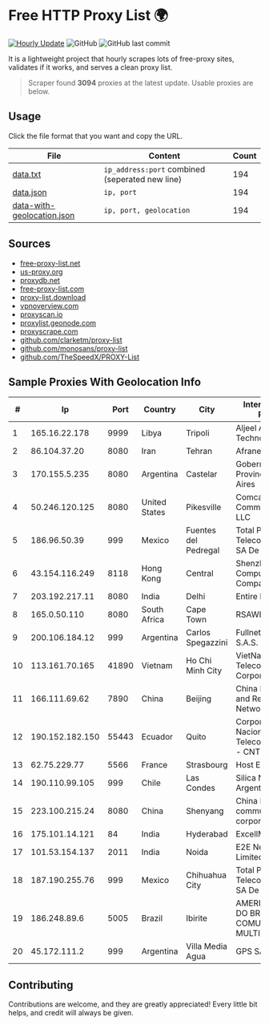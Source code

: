 
# Free HTTP Proxy List 🌍

[![Hourly Update](https://github.com/mertguvencli/http-proxy-list/actions/workflows/main.yml/badge.svg?branch=main)](https://github.com/mertguvencli/http-proxy-list/actions/workflows/main.yml)
![GitHub](https://img.shields.io/github/license/mertguvencli/http-proxy-list)
![GitHub last commit](https://img.shields.io/github/last-commit/mertguvencli/http-proxy-list)

It is a lightweight project that hourly scrapes lots of free-proxy sites, validates if it works, and serves a clean proxy list.


> Scraper found **3094** proxies at the latest update. Usable proxies are below.

## Usage

Click the file format that you want and copy the URL.


|File|Content|Count|
|----|-------|-----|
|[data.txt](https://raw.githubusercontent.com/mertguvencli/http-proxy-list/main/proxy-list/data.txt)|`ip_address:port` combined (seperated new line)|194|
|[data.json](https://raw.githubusercontent.com/mertguvencli/http-proxy-list/main/proxy-list/data.json)|`ip, port`|194|
|[data-with-geolocation.json](https://raw.githubusercontent.com/mertguvencli/http-proxy-list/main/proxy-list/data-with-geolocation.json)|`ip, port, geolocation`|194|

## Sources

* [free-proxy-list.net](https://free-proxy-list.net)
* [us-proxy.org](https://www.us-proxy.org)
* [proxydb.net](http://proxydb.net)
* [free-proxy-list.com](https://free-proxy-list.com/?page=&port=&type%5B%5D=http&type%5B%5D=https&up_time=0&search=Search)
* [proxy-list.download](https://www.proxy-list.download/HTTP)
* [vpnoverview.com](https://vpnoverview.com/privacy/anonymous-browsing/free-proxy-servers)
* [proxyscan.io](https://www.proxyscan.io)
* [proxylist.geonode.com](https://proxylist.geonode.com/api/proxy-list?limit=300&page=1&sort_by=lastChecked&sort_type=desc&protocols=http,https)
* [proxyscrape.com](https://api.proxyscrape.com/v2/?request=displayproxies&protocol=http&timeout=10000&country=all&ssl=all&anonymity=all)
* [github.com/clarketm/proxy-list](https://raw.githubusercontent.com/clarketm/proxy-list/master/proxy-list-raw.txt)
* [github.com/monosans/proxy-list](https://raw.githubusercontent.com/monosans/proxy-list/main/proxies/http.txt)
* [github.com/TheSpeedX/PROXY-List](https://raw.githubusercontent.com/TheSpeedX/PROXY-List/master/http.txt)


## Sample Proxies With Geolocation Info

|#|Ip|Port|Country|City|Internet Service Provider|
|-|--|----|-------|----|-------------------------|
|1|165.16.22.178|9999|Libya|Tripoli|Aljeel Aljadeed For Technology|
|2|86.104.37.20|8080|Iran|Tehran|Afranet|
|3|170.155.5.235|8080|Argentina|Castelar|Gobernacion de la Provincia de Buenos Aires|
|4|50.246.120.125|8080|United States|Pikesville|Comcast Cable Communications, LLC|
|5|186.96.50.39|999|Mexico|Fuentes del Pedregal|Total Play Telecomunicaciones SA De CV|
|6|43.154.116.249|8118|Hong Kong|Central|Shenzhen Tencent Computer Systems Company Limited|
|7|203.192.217.11|8080|India|Delhi|Entire In2Cable|
|8|165.0.50.110|8080|South Africa|Cape Town|RSAWEB (PTY) LTD|
|9|200.106.184.12|999|Argentina|Carlos Spegazzini|Fullnet Solutions S.A.S.|
|10|113.161.70.165|41890|Vietnam|Ho Chi Minh City|VietNam Post and Telecom Corporation|
|11|166.111.69.62|7890|China|Beijing|China Education and Research Network Center|
|12|190.152.182.150|55443|Ecuador|Quito|Corporacion Nacional De Telecomunicaciones - CNT EP|
|13|62.75.229.77|5566|France|Strasbourg|Host Europe GmbH|
|14|190.110.99.105|999|Chile|Las Condes|Silica Networks Argentina S.A.|
|15|223.100.215.24|8080|China|Shenyang|China Mobile communications corporation|
|16|175.101.14.121|84|India|Hyderabad|ExcellMedia Pvt Ltd|
|17|101.53.154.137|2011|India|Noida|E2E Networks Limited|
|18|187.190.255.76|999|Mexico|Chihuahua City|Total Play Telecomunicaciones SA De CV|
|19|186.248.89.6|5005|Brazil|Ibirite|AMERICAN TOWER DO BRASIL-COMUNICAÔÔO MULTIMÔDIA LT|
|20|45.172.111.2|999|Argentina|Villa Media Agua|GPS SANJUAN SRL.|



## Contributing

Contributions are welcome, and they are greatly appreciated! Every
little bit helps, and credit will always be given.

